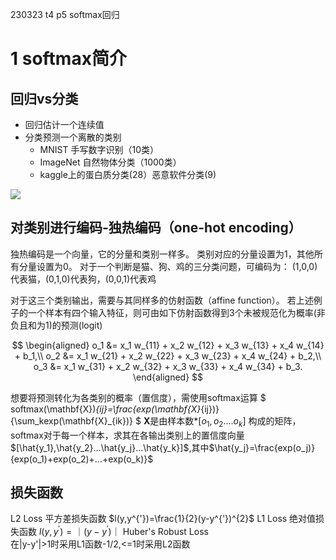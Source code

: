 230323 t4 p5 softmax回归

# 1 softmax简介

## 回归vs分类

- 回归估计一个连续值
- 分类预测一个离散的类别
    - MNIST 手写数字识别（10类）
    - ImageNet 自然物体分类（1000类）
    - kaggle上的蛋白质分类(28）恶意软件分类(9)

![](../_resources/b11fc4086baa41d7aea0c12f8be279aa.jpg)

## 对类别进行编码-独热编码（one-hot encoding）

独热编码是一个向量，它的分量和类别一样多。 类别对应的分量设置为1，其他所有分量设置为0。
对于一个判断是猫、狗、鸡的三分类问题，可编码为：
(1,0,0)代表猫，(0,1,0)代表狗，(0,0,1)代表鸡

对于这三个类别输出，需要与其同样多的仿射函数（affine function）。
若上述例子的一个样本有四个输入特征，则可由如下仿射函数得到3个未被规范化为概率(非负且和为1)的预测(logit)

$$
\begin{aligned}
o_1 &= x_1 w_{11} + x_2 w_{12} + x_3 w_{13} + x_4 w_{14} + b_1,\\
o_2 &= x_1 w_{21} + x_2 w_{22} + x_3 w_{23} + x_4 w_{24} + b_2,\\
o_3 &= x_1 w_{31} + x_2 w_{32} + x_3 w_{33} + x_4 w_{34} + b_3.
\end{aligned}
$$

想要将预测转化为各类别的概率（置信度），需使用softmax运算
$ softmax(\mathbf{X})_{ij}=\frac{exp(\mathbf{X}_{ij})}{\sum_kexp(\mathbf{X}_{ik})} $
$\mathbf{X}$是由样本数*$[o_1,o_2....o_k]$ 构成的矩阵，softmax对于每一个样本，求其在各输出类别上的置信度向量$[\hat{y_1},\hat{y_2}...\hat{y_j}...\hat{y_k}]$,其中$\hat{y_j}=\frac{exp(o_j)}{exp(o_1)+exp(o_2)+...+exp(o_k)}$
## 损失函数

L2 Loss 平方差损失函数  $l(y,y^{'})=\frac{1}{2}(y-y^{'})^{2}$
L1 Loss 绝对值损失函数  $l(y,y^{'})=｜(y-y^{'})｜$
Huber's Robust Loss  
在|y-y'|>1时采用L1函数-1/2,<=1时采用L2函数
